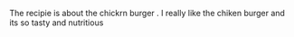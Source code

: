 The recipie is about the chickrn burger . I really like the chiken burger and its so tasty and nutritious
